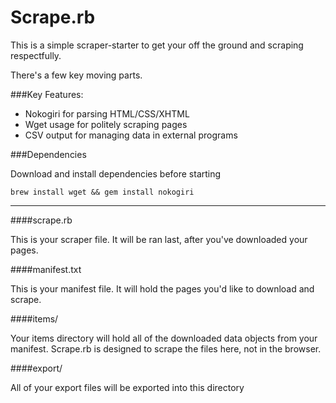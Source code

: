 Scrape.rb
===

This is a simple scraper-starter to get your off the ground and scraping respectfully.

There's a few key moving parts.

###Key Features:
  * Nokogiri for parsing HTML/CSS/XHTML
  * Wget usage for politely scraping pages
  * CSV output for managing data in external programs

###Dependencies

Download and install dependencies before starting

`brew install wget && gem install nokogiri`

---

####scrape.rb

This is your scraper file. It will be ran last, after you've downloaded your pages.


####manifest.txt

This is your manifest file. It will hold the pages you'd like to download and scrape.

####items/

Your items directory will hold all of the downloaded data objects from your manifest. Scrape.rb is designed to scrape the files here, not in the browser.

####export/

All of your export files will be exported into this directory

